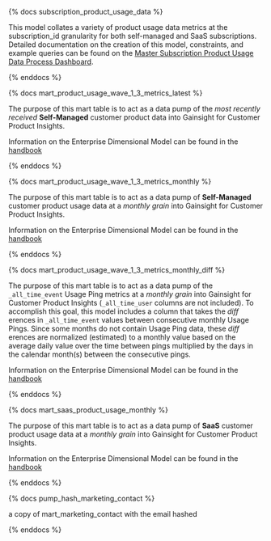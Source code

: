 {% docs subscription_product_usage_data %}

This model collates a variety of product usage data metrics at the subscription_id granularity for both self-managed and SaaS subscriptions. Detailed documentation on the creation of this model, constraints, and example queries can be found on the [Master Subscription Product Usage Data Process Dashboard](https://app.periscopedata.com/app/gitlab/686439/Master-Subscription-Product-Usage-Data-Process).

{% enddocs %}

{% docs mart_product_usage_wave_1_3_metrics_latest %}

The purpose of this mart table is to act as a data pump of the _most recently received_ **Self-Managed** customer product data into Gainsight for Customer Product Insights.

Information on the Enterprise Dimensional Model can be found in the [handbook](https://about.gitlab.com/handbook/business-ops/data-team/platform/edw/)

{% enddocs %}

{% docs mart_product_usage_wave_1_3_metrics_monthly %}

The purpose of this mart table is to act as a data pump of **Self-Managed** customer product usage data at a _monthly grain_ into Gainsight for Customer Product Insights.

Information on the Enterprise Dimensional Model can be found in the [handbook](https://about.gitlab.com/handbook/business-ops/data-team/platform/edw/)

{% enddocs %}

{% docs mart_product_usage_wave_1_3_metrics_monthly_diff %}

The purpose of this mart table is to act as a data pump of the `_all_time_event` Usage Ping metrics at a _monthly grain_ into Gainsight for Customer Product Insights (`_all_time_user` columns are not included). To accomplish this goal, this model includes a column that takes the _diff_ erences in `_all_time_event` values between consecutive monthly Usage Pings. Since some months do not contain Usage Ping data, these _diff_ erences are normalized (estimated) to a monthly value based on the average daily value over the time between pings multiplied by the days in the calendar month(s) between the consecutive pings.

Information on the Enterprise Dimensional Model can be found in the [handbook](https://about.gitlab.com/handbook/business-ops/data-team/platform/edw/)

{% enddocs %}

{% docs mart_saas_product_usage_monthly %}

The purpose of this mart table is to act as a data pump of **SaaS** customer product usage data at a _monthly grain_ into Gainsight for Customer Product Insights.

Information on the Enterprise Dimensional Model can be found in the [handbook](https://about.gitlab.com/handbook/business-ops/data-team/platform/edw/)

{% enddocs %}

{% docs pump_hash_marketing_contact %}

a copy of mart_marketing_contact with the email hashed

{% enddocs %}